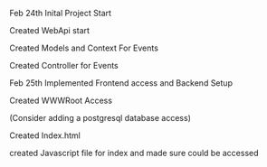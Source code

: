 Feb 24th Inital Project Start 

Created WebApi start

Created Models and Context For Events

Created Controller for Events

Feb 25th Implemented Frontend access and Backend Setup

Created WWWRoot Access

(Consider adding a postgresql database access)

Created Index.html

created Javascript file for index and made sure could be accessed

